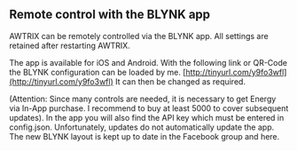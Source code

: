 ## **Remote control with the BLYNK app**

AWTRIX can be remotely controlled via the BLYNK app. All settings are retained after restarting AWTRIX.

The app is available for iOS and Android. 
With the following link or QR-Code the BLYNK configuration can be loaded by me. [http://tinyurl.com/y9fo3wfl](http://tinyurl.com/y9fo3wfl)
It can then be changed as required.

(Attention: Since many controls are needed, it is necessary to get Energy via In-App purchase. I recommend to buy at least 5000 to cover subsequent updates).
In the app you will also find the API key which must be entered in config.json.
Unfortunately, updates do not automatically update the app. The new BLYNK layout is kept up to date in the Facebook group and here.